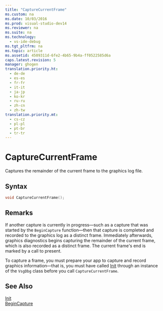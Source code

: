 ```yaml
---
title: "CaptureCurrentFrame"
ms.custom: na
ms.date: 10/03/2016
ms.prod: visual-studio-dev14
ms.reviewer: na
ms.suite: na
ms.technology: 
  - vs-ide-debug
ms.tgt_pltfrm: na
ms.topic: article
ms.assetid: 4509311d-6fe2-4b65-9b4a-ff0522585d6a
caps.latest.revision: 5
manager: ghogen
translation.priority.ht: 
  - de-de
  - es-es
  - fr-fr
  - it-it
  - ja-jp
  - ko-kr
  - ru-ru
  - zh-cn
  - zh-tw
translation.priority.mt: 
  - cs-cz
  - pl-pl
  - pt-br
  - tr-tr
---
```

# CaptureCurrentFrame
Captures the remainder of the current frame to the graphics log file.  
  
## Syntax  
  
```cpp  
void CaptureCurrentFrame();  
```  
  
## Remarks  
 If another capture is currently in progress—such as a capture that was started by the `BeginCapture` function—then that capture is completed and recorded to the graphics log as a distinct frame. Immediately afterwards, graphics diagnostics begins capturing the remainder of the current frame, which is also recorded as a distinct frame. The current frame's end is marked by a call to present.  
  
 To capture a frame, you must prepare your app to capture and record graphics information—that is, you must have called [Init](../VS_debugger/Init.md) through an instance of the `VsgDbg` class before you call `CaptureCurrentFrame`.  
  
## See Also  
 [Init](../VS_debugger/Init.md)   
 [BeginCapture](../VS_debugger/BeginCapture.md)